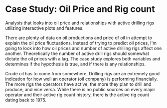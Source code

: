 # Case Study: Oil Price and Rig count
Analysis that looks into oil price and relationships with active drilling rigs utilizing interactive plots and features. 

There are plenty of data on oil productions and price of oil in attempt to explain the oil price fluctuations. 
Instead of trying to predict oil prices, I'm going to look into how oil prices and number of active drilling rigs affect one another. Theoretically the number of active drill rigs should somewhat dictate the oil prices with a lag. The case study explores both variables and determines if the hypothesis is true, and if there is any relationships. 


Crude oil has to come from somewhere. Drilling rigs are an extremely good indication for how well an operator (oil company) is performing financially. 
The more rigs the operators have active, the more they plan to drill and produce, and vice versa. 
While there is no public sources on every major operator and their active rig count history, there is the active rig count dating back to 1975.
